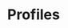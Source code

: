 ---
title: "Profiles"
layout: user-profiles
description: ""
url: /user-profiles.html
robots: noindex,follow
sitemap_exclude: true
---